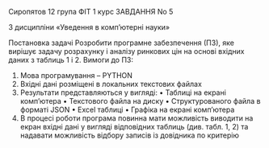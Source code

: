 Сиропятов 12 група ФІТ 1 курс ЗАВДАННЯ No 5

З дисципліни «Уведення в комп’ютерні науки»

Постановка задачі Розробити програмне забезпечення (ПЗ), яке вирішує задачу розрахунку і аналізу ринкових цін на основі вхідних даних з таблиць 1 і 2. Вимоги до ПЗ:  

   1. Мова програмування – PYTHON 
   2. Вхідні дані розміщені в локальних текстових файлах 
   3. Результати представляються у вигляді: • Таблиці на екрані комп’ютера • Текстового файла на диску • Структурованого файла в форматі JSON • Excel таблиці • Графіка на екрані комп’ютера 
   4. В процесі роботи програма повинна мати можливість виводити на екран вхідні дані у вигляді відповідних таблиць (див. табл. 1, 2) та надавати можливість відбору записів із довідника по критерію
